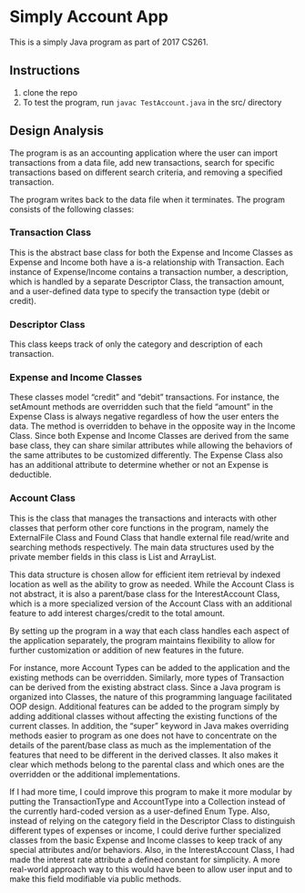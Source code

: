 # Simply Account App

This is a simply Java program as part of 2017 CS261.

## Instructions

1. clone the repo
2. To test the program, run `javac TestAccount.java` in the src/ directory

## Design Analysis

The program is as an accounting application where the user can import transactions from a data file, 
add new transactions, search for specific transactions based on different search criteria, and removing 
a specified transaction. 

The program writes back to the data file when it terminates. 
The program consists of the following classes:

### Transaction Class
This is the abstract base class for both the Expense and Income Classes as Expense and Income both have a is-a relationship with Transaction. Each instance of Expense/Income contains a transaction number, a description, which is handled by a separate Descriptor Class, the transaction amount, and a user-defined data type to specify the transaction type (debit or credit). 

### Descriptor Class
This class keeps track of only the category and description of each transaction.

### Expense and Income Classes 
These classes model “credit” and “debit” transactions. For instance, the setAmount methods are overridden such that the field “amount” in the Expense Class is always negative regardless of how the user enters the data. The method is overridden to behave in the opposite way in the Income Class. Since both Expense and Income Classes are derived from the same base class, they can share similar attributes while allowing the behaviors of the same attributes to be customized differently. The Expense Class also has an additional attribute to determine whether or not an Expense is deductible. 

### Account Class
This is the class that manages the transactions and interacts with other classes that perform other core functions in the program, 
namely the ExternalFile Class and Found Class that handle external file read/write and searching methods respectively. 
The main data structures used by the private member fields in this class is List and ArrayList. 

This data structure is chosen allow for efficient item retrieval by indexed location as well as the ability to grow as needed. 
While the Account Class is not abstract, it is also a parent/base class for the InterestAccount Class, which is a more specialized 
version of the Account Class with an additional feature to add interest charges/credit to the total amount.

By setting up the program in a way that each class handles each aspect of the application separately, the program maintains 
flexibility to allow for further customization or addition of new features in the future. 

For instance, more Account Types can be added to the application and the existing methods can be overridden. 
Similarly, more types of Transaction can be derived from the existing abstract class. 
Since a Java program is organized into Classes, the nature of this programming language facilitated OOP design. 
Additional features can be added to the program simply by adding additional classes without affecting the existing 
functions of the current classes. In addition, the “super” keyword in Java makes overriding methods easier to program as one does not have 
to concentrate on the details of the parent/base class as much as the implementation of the features that need to be different in the 
derived classes. It also makes it clear which methods belong to the parental class and which ones are the overridden or the additional implementations.

If I had more time, I could improve this program to make it more modular by putting the TransactionType and AccountType into a Collection instead of the currently hard-coded version as a user-defined Enum Type. Also, instead of relying on the category field in the Descriptor Class to distinguish different types of expenses or income, I could derive further specialized classes from the basic Expense and Income classes to keep track of any special attributes and/or behaviors. Also, in the InterestAccount Class, I had made the interest rate attribute a defined constant for simplicity. A more real-world approach way to this would have been to allow user input and to make this field modifiable via public methods. 
